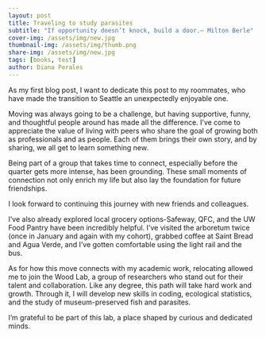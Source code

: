 ```yaml
---
layout: post
title: Traveling to study parasites
subtitle: "If opportunity doesn’t knock, build a door.— Milton Berle"
cover-img: /assets/img/new.jpg
thumbnail-img: /assets/img/thumb.png
share-img: /assets/img/new.jpg
tags: [books, test]
author: Diana Perales
---
```


As my first blog post, I want to dedicate this post to my roommates, who have made the transition to Seattle an unexpectedly enjoyable one. 

Moving was always going to be a challenge, but having supportive, funny, and thoughtful people around has made all the difference. I’ve come to appreciate the value of living with peers who share the goal of growing both as professionals and as people. Each of them brings their own story, and by sharing, we all get to learn something new. 

Being part of a group that takes time to connect, especially before the quarter gets more intense, has been grounding. These small moments of connection not only enrich my life but also lay the foundation for future friendships. 

I look forward to continuing this journey with new friends and colleagues. 

I’ve also already explored local grocery options-Safeway, QFC, and the UW Food Pantry have been incredibly helpful. I’ve visited the arboretum twice (once in January and again with my cohort), grabbed coffee at Saint Bread and Agua Verde, and I’ve gotten comfortable using the light rail and the bus. 

As for how this move connects with my academic work, relocating allowed me to join the Wood Lab, a group of researchers who stand out for their talent and collaboration. Like any degree, this path will take hard work and growth. Through it, I will develop new skills in coding, ecological statistics, and the study of museum-preserved fish and parasites. 

I’m grateful to be part of this lab, a place shaped by curious and dedicated minds.
